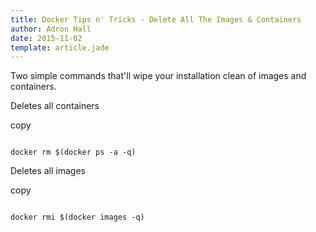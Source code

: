 ```yaml
---
title: Docker Tips n' Tricks - Delete All The Images & Containers
author: Adron Hall
date: 2015-11-02
template: article.jade
---
```

Two simple commands that'll wipe your installation clean of images and containers.

Deletes all containers

<div class="code-highlight">
<span class="js-copy-to-clipboard copy-code">copy</span> 
<pre>
<code class="language-markup js-code">
docker rm $(docker ps -a -q)</code>
</pre> 
</div>

Deletes all images

<div class="code-highlight">
<span class="js-copy-to-clipboard copy-code">copy</span> 
<pre>
<code class="language-markup js-code">
docker rmi $(docker images -q)</code>
</pre> 
</div>